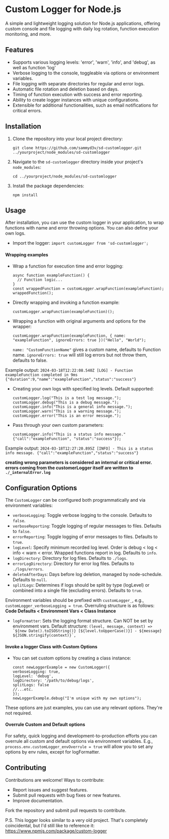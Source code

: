 # Custom Logger for Node.js

A simple and lightweight logging solution for Node.js applications, offering custom console and file logging with daily log rotation, function execution monitoring, and more.


## Features

- Supports various logging levels: 'error', 'warn', 'info', and 'debug', as well as function 'log'
- Verbose logging to the console, toggleable via options or environment variables.
- File logging with separate directories for regular and error logs.
- Automatic file rotation and deletion based on days.
- Timing of function execution with success and error reporting.
- Ability to create logger instances with unique configurations.
- Extensible for additional functionalities, such as email notifications for critical errors.


## Installation

1. Clone the repository into your local project directory:

    `git clone https://github.com/sammyd3v/sd-customlogger.git ../yourproject/node_modules/sd-customlogger`

2. Navigate to the `sd-customlogger` directory inside your project's `node_modules`:

    `cd ../yourproject/node_modules/sd-customlogger`

3. Install the package dependencies:

    `npm install`


## Usage

After installation, you can use the custom logger in your application, to wrap functions with name and error throwing options. You can also define your own logs.

- Import the logger:
   `import customLogger from 'sd-customlogger';`


#### Wrapping examples

- Wrap a function for execution time and error logging:

    ```
    async function exampleFunction() {
      // Function logic...
    }
    const wrappedFunction = customLogger.wrapFunction(exampleFunction);
    wrappedFunction();
    ```

- Directly wrapping and invoking a function example:

    ```
    customLogger.wrapFunction(exampleFunction)();
    ```

- Wrapping a function with original arguments and options for the wrapper:

    ```
    customLogger.wrapFunction(exampleFunction, { name: "exampleFunction", ignoreErrors: true })("Hello", "World");
    ```
    
    `name: "CustomFunctionName"` gives a custom name, defaults to Function name.
    `ignoreErrors: true` will still log errors but not throw them, defaults to false.

Example output: `2024-03-18T12:22:08.540Z [LOG] - Function exampleFunction completed in 9ms {"duration":9,"name":"exampleFunction","status":"success"}`

- Creating your own logs with specified log levels. Default supported:

    ```
    customLogger.log("This is a test log message.");
    customLogger.debug("This is a debug message.");
    customLogger.info("This is a general info message.");
    customLogger.warn("This is a warning message.");
    customLogger.error("This is an error message.");
    ```

- Pass through your own custom parameters:

    ```
    customLogger.info("This is a status info message." {"call":"exampleFunction", "status":"success"});
    ```

Example output: `2024-03-18T12:27:20.895Z [INFO] - This is a status info message. {"call":"exampleFunction","status":"success"}`

**creating wrong parameters is considered an internal or critical error. errors coming from the customerLogger itself are written to `./_internalError.log`**


## Configuration Options
The `CustomLogger` can be configured both programmatically and via environment variables:

- `verboseLogging`: Toggle verbose logging to the console. Defaults to `false`.
- `verboseReporting`: Toggle logging of regular messages to files. Defaults to `false`.
- `errorReporting`: Toggle logging of error messages to files. Defaults to `true`.
- `logLevel`: Specify minimum recorded log level. Order is debug < log < info < warn < error. Wrapped functions report in log. Defaults to `info`. 
- `logDirectory`: Directory for log files. Defaults to `./logs`.
- `errorLogDirectory`: Directory for error log files. Defaults to `./logs/errors`.
- `deleteAfterDays`: Days before log deletion, managed by node-schedule. Defaults to `null`.
- `splitLogs`: Determines if logs should be split by type (logLevel) or combined into a single file (excluding errors). Defaults to `true`.

Environment variables should be prefixed with `customLogger_`, e.g., `customLogger_verboseLogging = true`.
Overruling structure is as follows: **Code Defaults < Environment Vars < Class Instance**  

- `logFormatter`: Sets the logging format structure. Can NOT be set by environment vars. Default structure:
    ``(level, message, context) => `${new Date().toISOString()} [${level.toUpperCase()}] - ${message} ${JSON.stringify(context)}`,``


#### Invoke a logger Class with Custom Options

- You can set custom options by creating a class instance:

    ```
    const newLoggerExample = new CustomLogger({
    verboseLogging: true,
    logLevel: 'debug',
    logDirectory: '/path/to/debug/logs',
    splitLogs: false
    //...etc.
    });
    newLoggerExample.debug("I'm unique with my own options");
    ```
These options are just examples, you can use any relevant options. They're not required.


#### Overrule Custom and Default options

For safety, quick logging and development-to-production efforts you can overrule all custom and default options via environment variables. E.g., `process.env.customLogger_envOverrule = true` will allow you to set any options by env rules, except for logFormatter.


## Contributing

Contributions are welcome! Ways to contribute:

- Report issues and suggest features.
- Submit pull requests with bug fixes or new features.
- Improve documentation.

Fork the repository and submit pull requests to contribute.

P.S. This logger looks similar to a very old project. That's completely coincidental, but I'd still like to reference it: https://www.npmjs.com/package/custom-logger
